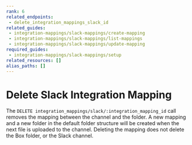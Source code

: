 ```yaml
---
rank: 6
related_endpoints:
 - delete_integration_mappings_slack_id
related_guides:
 - integration-mappings/slack-mappings/create-mapping
 - integration-mappings/slack-mappings/list-mappings
 - integration-mappings/slack-mappings/update-mapping
required_guides:
 - integration-mappings/slack-mappings/setup
related_resources: []
alias_paths: []
---
```


# Delete Slack Integration Mapping

The `DELETE integration_mappings/slack/:integration_mapping_id`
call removes the mapping between the channel and the folder. 
A new mapping and a new folder in the default folder structure will
be created when the next file is uploaded to the channel.
Deleting the mapping does not delete the Box folder, or the Slack channel.

<Samples id='delete_integration_mappings_slack_id' />